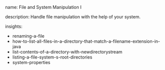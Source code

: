 name: File and System Manipulation I

description: Handle file manipulation with the help of your system.

insights:
  - renaming-a-file
  - how-to-list-all-files-in-a-directory-that-match-a-filename-extension-in-java
  - list-contents-of-a-directory-with-newdirectorystream
  - listing-a-file-system-s-root-directories
  - system-properties
